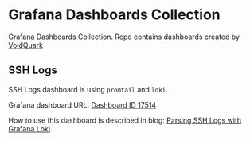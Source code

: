 # Grafana Dashboards Collection

Grafana Dashboards Collection. Repo contains dashboards created by [VoidQuark](https://voidquark.com)


## SSH Logs

SSH Logs dashboard is using `promtail` and `loki`.

Grafana dashboard URL: [Dashboard ID 17514](https://grafana.com/grafana/dashboards/17514-ssh-logs/)

How to use this dashboard is described in blog: [Parsing SSH Logs with Grafana Loki](https://voidquark.com).
